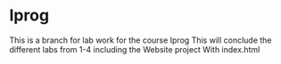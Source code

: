 # Iprog
This is a branch for lab work for the course Iprog
This will conclude the different labs from 1-4
including the Website project
With index.html
